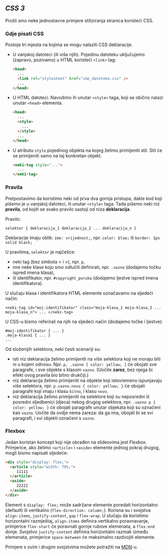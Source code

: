## *CSS 3*

Prošli smo neke jednostavne primjere stiliziranja stranica koristeći CSS. 

### Gdje pisati CSS

Postoje tri mjesta na kojima se mogu nalaziti CSS deklaracije.

 - U vanjskoj datoteci (ili više njih). Pojedinu datoteku uključujemo (zapravo, pozivamo) u HTML koristeći `<link>` tag:
   ```html
   <head>
     ...
     <link rel="stylesheet" href="ime_datoteke.css" />
     ...
   </head>
   ```
 - U HTML datoteci. Navodimo ih unutar `<style>` taga, koji se obično nalazi unutar `<head>` elementa.
   ```html
   <head>
     ...
     <style>
       ...
     </style>
     ...
   </head>
   ```
 - U atributu `style` pojedinog objekta na kojeg želimo primijeniti stil. Stil će se primijeniti samo na taj konkretan objekt.
   ```html
   <neki-tag style="..."> 
     ...
   </neki-tag>
   ```

### Pravila

Pretpostavimo da koristimo neki od prva dva gornja pristupa, dakle kod koji pišemo je u vanjskoj datoteci, ili unutar `<style>` taga.
Tada pišemo neki niz **pravila**, od kojih se svako pravilo sastoji od niza **deklaracija**. 

Pravilo:
```
selektor { deklaracija_1 deklaracija_2 ... deklaracija_n }
```

Deklaracije imaju oblik: `ime: vrijednost;`, npr. `color: blue;` ili `border: 1px solid black;`

U pravilima, `selektor` je najčešće:
 - neki tag (bez simbola &lt; i &gt;), npr. `p`, 
 - ime neke klase koju smo odlučili definirati, npr. `.vazno` (dodajemo točku ispred imena klasa),
 - ili identifikator, npr. `#copyright_poruka` (dodajemo ljestve ispred imena identifikatora).

U slučaju klasa i identifikatora HTML elemente označavamo na sljedeći način: 
```
<neki-tag id="moj-identifikator" class="moja-klasa_1 moja-klasa_2 ... moja-klasa_n"> ... </neki-tag>
```

U CSS-u bismo referirali na njih na sljedeći način (dodajemo točke i ljestve):
```
#moj-identifikator { ... }
.moja-klasa1 { ... }
...
```

Od složenijih selektora, neki česti scenariji su:
 - isti niz deklaracija želimo primijeniti na više selektora koji ne moraju biti ni u kojem odnosu. Npr. `p, .vazno { color: yellow; }` će obojati sve paragrafe, i sve objekte s klasom `vazno`. (Uočite **zarez**, bez njega bi efekt ovog pravila bio bitno drukčiji.)
 - niz deklaracija želimo primijeniti na objekte koji istovremeno ispunjavaju više selektora, npr. `p.vazno.novo { color: yellow; }` će obojati paragrafe koji imaju i klasu `bitno`, i klasu `novo`.
 - niz deklaracija želimo primijeniti na selektore koji su neposredni ili posredni sljedbenici (djeca) nekog drugog selektora, npr. `.vazno p { color: yellow; }` će obojati paragrafe unutar objekata koji su označeni kao `vazno`. Uočite da ovdje nema zareza: da ga ima, obojali bi se svi paragrafi, i svi objekti označeni s `vazno`.

### Flexbox

Jedan koristan koncept koji nije obrađen na slideovima jest *Flexbox*. Primjerice, ako želimo `<article>` i `<aside>` elemente jednog pokraj drugog, mogli bismo napisati sljedeće:
```html
<div style="display: flex;">
  <article style="width: 70%;">
     11111
  </article>
  <aside>
     22222
  </aside>
</div>
```

Element s `display: flex;` može sadržane elemente poredati horizontalno (default) ili vertikalno (`flex-direction: column;`). Korisna su i svojstva `align-items`, `justify-content`, `gap` i `flex-wrap`. U slučaju da koristimo horizontalni razmještaj, `align-items` definira vertikalno poravnavanje, primjerice `flex-start` će poravnati gornje rubove elemenata, a `flex-end` donje. Svojstvo `justify-content` definira horizontalni razmak između elemenata, primjerice `space-between` će maksimalno razdvojiti elemente.

Primjere s ovim i drugim svojstvima možete potražiti na [MDN](https://developer.mozilla.org/en-US/docs/Web/CSS/CSS_Flexible_Box_Layout/Basic_Concepts_of_Flexbox)-u.

